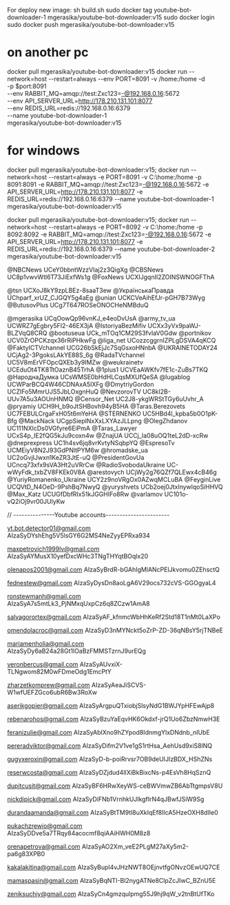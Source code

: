 For deploy new image:
sh build.sh
sudo docker tag youtube-bot-downloader-1 mgerasika/youtube-bot-downloader:v15
sudo docker login
sudo docker push mgerasika/youtube-bot-downloader:v15

# on another pc
docker pull mgerasika/youtube-bot-downloader:v15
docker run --network=host --restart=always --env PORT=8091 -v /home:/home -d \
  -p $port:8091 \
  --env RABBIT_MQ=amqp://test:Zxc123=-@192.168.0.16:5672 \
  --env API_SERVER_URL=http://178.210.131.101:8077 \
  --env REDIS_URL=redis://192.168.0.16:6379 \
  --name youtube-bot-downloader-1 \
  mgerasika/youtube-bot-downloader:v15

# for windows 
docker pull mgerasika/youtube-bot-downloader:v15; docker run --network=host --restart=always -e PORT=8091 -v C:\home:/home -p 8091:8091 -e RABBIT_MQ=amqp://test:Zxc123=-@192.168.0.16:5672 -e API_SERVER_URL=http://178.210.131.101:8077 -e REDIS_URL=redis://192.168.0.16:6379 --name youtube-bot-downloader-1 mgerasika/youtube-bot-downloader:v15

docker pull mgerasika/youtube-bot-downloader:v15; docker run --network=host --restart=always -e PORT=8092 -v C:\home:/home -p 8092:8092 -e RABBIT_MQ=amqp://test:Zxc123=-@192.168.0.16:5672 -e API_SERVER_URL=http://178.210.131.101:8077 -e REDIS_URL=redis://192.168.0.16:6379 --name youtube-bot-downloader-2 mgerasika/youtube-bot-downloader:v15


@NBCNews UCeY0bbntWzzVIaj2z3QigXg
@CBSNews UC8p1vwvWtl6T73JiExfWs1g
@FoxNews UCXIJgqnII2ZOINSWNOGFThA

@tsn UCXoJ8kY9zpLBEz-8saaT3ew
@УкраїнськаПравда UChparf_xrUZ_CJGQY5g4aEg
@unian UCKCVeAihEfJr-pGH7B73Wyg
@ButusovPlus UCg7T647ROSeONOCHeNMBduQ

@mgerasika UCqOowQp96vnKJ_e4eoDvUsA
@army_tv_ua UCWRZ7gEgbry5FI2-46EX3jA
@IstoriyaBezMifiv UCXx3yVx9paWJ-BLZVqQ8CRQ
@bootuseua UCk_mTOq1CM29S3fvIaV0Gdw
@portnikov UCV0ZrOPCKzqx36rRiPHkwFg
@liga_net UCozzcggrnIZPLgDSVA4qKCQ
@FaktyICTVchannel UCG26bSkEjJc7SqGsxoHNnbA
@UKRAINETODAY24 UCjAg2-3PgoksLAkYE88S_6g
@RadaTVchannel UC5V8mErVFOpcQXEb3y9IMZw
@weukrainetv UCEduOt4TK8TtOaznB45TrhA
@1plus1 UCVEaAWKfv7fE1c-ZuBs7TKQ
@НароднаДумка UCsWMSE0bHdHLCqsMXUfQeSA
@lugablog UCWParBCQ4W46CDNAxA5IXFg
@DmytriyGordon UCZIFo5MmrUJS5JbLOxgnHuQ
@NevzorovTV UC8kI2B-UUv7A5u3AOUnHNMQ
@Censor_Net UC2J8-ykgWRStTGy6uUvhr_A
@pryamiy  UCH9H_b9oJtSHBovh94yB5HA
@Taras.Berezovets UC7FEBULCrgaFxH05t6mYeHA
@STERNENKO UC5HBd4l_kpba5b0O1pK-Bfg
@MackNack UCgpSieplNxXxLXYAzJLLpng
@OlegZhdanov UC111NXlcDs0VGfyre6EiPmA
@Taras_Lawyer UCxS4p_IE2fQG5kJu9coxn4w
@ZnajUA UCCj_la08uOQ1teL2dD-xcRw
@dneprexpress UC1h4sv6jq8vrKvtyNSqbpYQ
@EspresoTv UCMEiyV8N2J93GdPNltPYM6w
@hromadske_ua UC2oGvjIJwxn1KeZR3JtE-uQ
@PresidentGovUa UCncq73xfx9sVA3Ht2uVRrCw
@RadioSvobodaUkraine UC-wWyFdk_txbZV8FKEk0V8A
@arestovych UCjWy2g76QZf7QLEwx4cB46g
@YuriyRomanenko_Ukraine UCY2z9noVRgOx0AZwqMCLuBA
@FeyginLive UCQVtD_N4OeD-9PshBq7NwyQ
@yuryshvets UCb2oej0JtxlnywlqoSiHHVQ
@Max_Katz UCUGfDbfRIx51kJGGHIFo8Rw
@varlamov UC101o-vQ2iOj9vr00JUlyKw


// ---------------Youtube accounts-----------------------

yt.bot.detector01@gmail.com
AIzaSyDYshEhg5V5lsGY6G2MS4NeZyyEPRxa934

maxpetrovich1999lv@gmail.com
AIzaSyAYMusX10yefDxcWHc3TNgTHYqtBOqlx20

olenapos2001@gmail.com
AIzaSyBrdR-bGAhIgMlANcPElJkvomu0ZEhsctQ

fednestew@gmail.com
AIzaSyDysDn8aoLgA6V29ocs732cVS-GGOgyaL4

ronstewmanh@gmail.com
AIzaSyA7s5mtLk3_PjNMxqUxpCz6q8ZCzw1AmA8

salvagorortex@gmail.com
AIzaSyAF_kfnmcWbHhKeRf2Std18T1nMt0LaXPo

omendolacroc@gmail.com
AIzaSyD3nMYNckt5oZrP-ZD-36qNBsY5rjTNBeE

mariamenholia@gmail.com
AIzaSyDy6aB24a28Gt1lOaBzFMMSTzrnJ9urEQg

veronbercus@gmail.com
AIzaSyAUvxiX-TLNgwom82M0wFDmeOdg1EmcPtY

zharzetkomprew@gmail.com
AIzaSyAeaJiSCVS-W1wfUEFZGco6ubR6Bw3RoXw

aserikgopier@gmail.com
AIzaSyArgpuQTxiobjSlsyNdG1BWJYpHFEwAjp8

rebenarohos@gmail.com
AIzaSyBzuYaEqvHK6Okdxf-jrQ1Uo6ZbzNmwH3E

feranizulie@gmail.com
AIzaSyAbIXno9hZYpod8IdnmgYlxDNdnb_nIUbE

pereradviktor@gmail.com
AIzaSyDifm2V1ve1gS1rtHsa_AehUsd9xiS8lNQ

gugyxeroxin@gmail.com
AIzaSyD-b-poiRrvsr7OB9deUIJIzBDX_HShZNs

reserwcosta@gmail.com
AIzaSyDZjdud4lIXiBkBixcNs-p4EsVh8HqSznQ

dupitcusit@gmail.com
AIzaSyBF6HRwXeyWS-ceBWVmwZB6AbTtgmpsV8U

nickdipick@gmail.com
AIzaSyDiFNb1VrnhkUJlkgfIrN4qJBwfJSiW9Sg

durandaamanda@gmail.com
AIzaSyBtTM9tl8uXkIqEf8IlcA5HzeOXH8dlIe0

pukachzrewio@gmail.com
AIzaSyDDve5a7TRqy84acocmf8qiAAiHWH0M8z8

orenapetrova@gmail.com
AIzaSyAO2Xm_veE2PLgM27aXy5m2-pa6g83XPB0

kakalakitina@gmail.com
AIzaSyBupl4vJHzNWT8OEjnvtfgONvzOEwUQ7CE

mamaspasin@gmail.com
AIzaSyBqNTI-Bl2nygATNe8ClpZcJIwC_BZnU5E

zeniksuchiy@gmail.com
AIzaSyCn4gmzqulpmg55J9hj9qW_v2tnBtUfTKo


